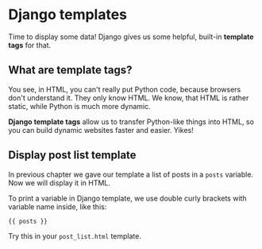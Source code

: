 # Django templates

Time to display some data! Django gives us some helpful, built-in __template tags__ for that.

## What are template tags?

You see, in HTML, you can't really put Python code, because browsers don't understand it. They only know HTML. We know, that HTML is rather static, while Python is much more dynamic.

__Django template tags__ allow us to transfer Python-like things into HTML, so you can build dynamic websites faster and easier. Yikes!

## Display post list template

In previous chapter we gave our template a list of posts in a `posts` variable. Now we will display it in HTML.

To print a variable in Django template, we use double curly brackets with variable name inside, like this:

    {{ posts }}

Try this in your `post_list.html` template.
